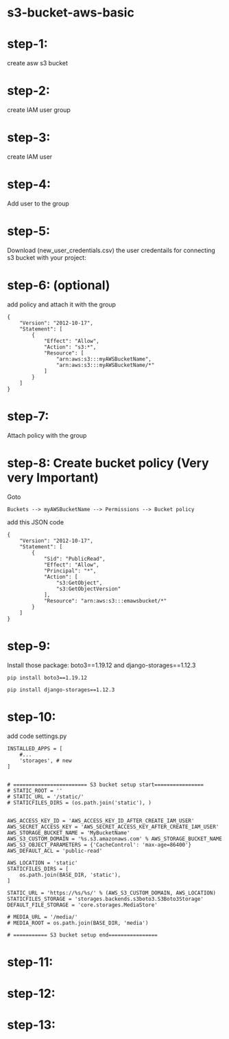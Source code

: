 # s3-bucket-aws-basic

# step-1:
create asw s3 bucket
# step-2:
create IAM user group
# step-3:
create IAM user
# step-4:
Add user to the group
# step-5:
Download (new_user_credentials.csv) the user credentails for connecting s3 bucket with your project:
# step-6: (optional)
add policy and attach it with the group

```
{
    "Version": "2012-10-17",
    "Statement": [
        {
            "Effect": "Allow",
            "Action": "s3:*",
            "Resource": [
                "arn:aws:s3:::myAWSBucketName",
                "arn:aws:s3:::myAWSBucketName/*"
            ]
        }
    ]
}

```
# step-7:
Attach policy with the group
# step-8: Create bucket policy (Very very Important)
Goto
```
Buckets --> myAWSBucketName --> Permissions --> Bucket policy
```
add this JSON code

```
{
    "Version": "2012-10-17",
    "Statement": [
        {
            "Sid": "PublicRead",
            "Effect": "Allow",
            "Principal": "*",
            "Action": [
                "s3:GetObject",
                "s3:GetObjectVersion"
            ],
            "Resource": "arn:aws:s3:::emawsbucket/*"
        }
    ]
}
```


# step-9:
Install those package: boto3==1.19.12 and django-storages==1.12.3

```
pip install boto3==1.19.12

```
```
pip install django-storages==1.12.3
```
# step-10:
add code settings.py
```
INSTALLED_APPS = [
    #...
    'storages', # new
]
```
```

# ======================== S3 bucket setup start================
# STATIC_ROOT = ''
# STATIC_URL = '/static/'
# STATICFILES_DIRS = (os.path.join('static'), )


AWS_ACCESS_KEY_ID = 'AWS_ACCESS_KEY_ID_AFTER_CREATE_IAM_USER'
AWS_SECRET_ACCESS_KEY = 'AWS_SECRET_ACCESS_KEY_AFTER_CREATE_IAM_USER'
AWS_STORAGE_BUCKET_NAME = 'MyBucketName'
AWS_S3_CUSTOM_DOMAIN = '%s.s3.amazonaws.com' % AWS_STORAGE_BUCKET_NAME
AWS_S3_OBJECT_PARAMETERS = {'CacheControl': 'max-age=86400'}
AWS_DEFAULT_ACL = 'public-read'

AWS_LOCATION = 'static'
STATICFILES_DIRS = [
    os.path.join(BASE_DIR, 'static'),
]

STATIC_URL = 'https://%s/%s/' % (AWS_S3_CUSTOM_DOMAIN, AWS_LOCATION)
STATICFILES_STORAGE = 'storages.backends.s3boto3.S3Boto3Storage'
DEFAULT_FILE_STORAGE = 'core.storages.MediaStore'

# MEDIA_URL = '/media/'
# MEDIA_ROOT = os.path.join(BASE_DIR, 'media')

# =========== S3 bucket setup end================

```
# step-11:

# step-12:
# step-13:


